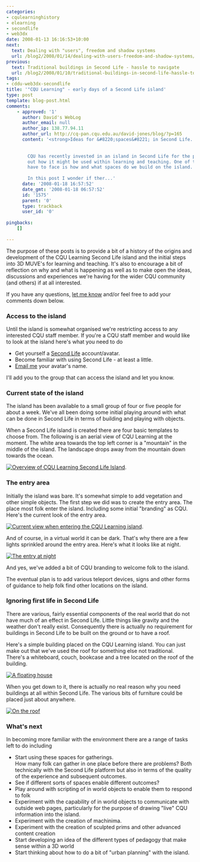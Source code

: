 ```yaml
---
categories:
- cqulearninghistory
- elearning
- secondlife
- web3dx
date: 2008-01-13 16:16:53+10:00
next:
  text: Dealing with "users", freedom and shadow systems
  url: /blog2/2008/01/14/dealing-with-users-freedom-and-shadow-systems/
previous:
  text: Traditional buildings in Second Life - hassle to navigate
  url: /blog2/2008/01/10/traditional-buildings-in-second-life-hassle-to-navigate/
tags:
- cddu-web3dx-secondlife
title: '"CQU Learning" - early days of a Second Life island'
type: post
template: blog-post.html
comments:
    - approved: '1'
      author: David's WebLog
      author_email: null
      author_ip: 138.77.94.11
      author_url: http://cq-pan.cqu.edu.au/david-jones/blog/?p=165
      content: '<strong>Ideas for &#8220;spaces&#8221; in Second Life...</strong>
    
    
        CQU has recently invested in an island in Second Life for the purposes of finding
        out how it might be used within learning and teaching. One of the problems we
        have to face is how and what spaces do we build on the island.
    
        In this post I wonder if ther...'
      date: '2008-01-18 16:57:52'
      date_gmt: '2008-01-18 06:57:52'
      id: '1575'
      parent: '0'
      type: trackback
      user_id: '0'
    
pingbacks:
    []
    
---
```

The purpose of these posts is to provide a bit of a history of the origins and development of the CQU Learning Second Life island and the initial steps into 3D MUVE's for learning and teaching. It's also to encourage a bit of reflection on why and what is happening as well as to make open the ideas, discussions and experiences we're having for the wider CQU community (and others) if at all interested.

If you have any questions, [let me know](http://cq-pan.cqu.edu.au/david-jones/) and/or feel free to add your comments down below.

### Access to the island

Until the island is somewhat organised we're restricting access to any interested CQU staff member. If you're a CQU staff member and would like to look at the island here's what you need to do

- Get yourself a [Second Life](http://secondlife.com) account/avatar.
- Become familiar with using Second Life - at least a little.
- [Email me](mailto:d.jones@cqu.edu.au) your avatar's name.

I'll add you to the group that can access the island and let you know.

### Current state of the island

The island has been available to a small group of four or five people for about a week. We've all been doing some initial playing around with what can be done in Second Life in terms of building and playing with objects.

When a Second Life island is created there are four basic templates to choose from. The following is an aerial view of CQU Learning at the moment. The white area towards the top left corner is a "mountain" in the middle of the island. The landscape drops away from the mountain down towards the ocean.

[![Overview of CQU Learning Second Life Island](http://cq-pan.cqu.edu.au/david-jones/blog/wp-content/uploads/2008/01/island.thumbnail.jpg)](http://cq-pan.cqu.edu.au/david-jones/blog/wp-content/uploads/2008/01/island.jpg "Overview of CQU Learning Second Life Island").

### The entry area

Initially the island was bare. It's somewhat simple to add vegetation and other simple objects. The first step we did was to create the entry area. The place most folk enter the island. Including some initial "branding" as CQU. Here's the current look of the entry area.

[![Current view when entering the CQU Learning island](http://cq-pan.cqu.edu.au/david-jones/blog/wp-content/uploads/2008/01/entry.thumbnail.jpg)](http://cq-pan.cqu.edu.au/david-jones/blog/wp-content/uploads/2008/01/entry.jpg "Current view when entering the CQU Learning island").

And of course, in a virtual world it can be dark. That's why there are a few lights sprinkled around the entry area. Here's what it looks like at night.

[![The entry at night](http://cq-pan.cqu.edu.au/david-jones/blog/wp-content/uploads/2008/01/entry_atnight.thumbnail.jpg)](http://cq-pan.cqu.edu.au/david-jones/blog/wp-content/uploads/2008/01/entry_atnight.jpg "The entry at night")

And yes, we've added a bit of CQU branding to welcome folk to the island.

The eventual plan is to add various teleport devices, signs and other forms of guidance to help folk find other locations on the island.

### Ignoring first life in Second Life

There are various, fairly essential components of the real world that do not have much of an effect in Second Life. Little things like gravity and the weather don't really exist. Consequently there is actually no requirement for buildings in Second Life to be built on the ground or to have a roof.

Here's a simple building placed on the CQU Learning island. You can just make out that we've used the roof for something else not traditional. There's a whiteboard, couch, bookcase and a tree located on the roof of the building.

[![A floating house](http://cq-pan.cqu.edu.au/david-jones/blog/wp-content/uploads/2008/01/floatinghouse.thumbnail.jpg)](http://cq-pan.cqu.edu.au/david-jones/blog/wp-content/uploads/2008/01/floatinghouse.jpg "A floating house")

When you get down to it, there is actually no real reason why you need buildings at all within Second Life. The various bits of furniture could be placed just about anywhere.

[![On the roof](http://cq-pan.cqu.edu.au/david-jones/blog/wp-content/uploads/2008/01/ontheroof.thumbnail.jpg)](http://cq-pan.cqu.edu.au/david-jones/blog/wp-content/uploads/2008/01/ontheroof.jpg "On the roof")

### What's next

In becoming more familiar with the environment there are a range of tasks left to do including

- Start using these spaces for gatherings.  
    How many folk can gather in one place before there are problems? Both technically with the Second Life platform but also in terms of the quality of the experience and subsequent outcomes.
- See if different sorts of spaces enable different outcomes?
- Play around with scripting of in world objects to enable them to respond to folk
- Experiment with the capability of in world objects to communicate with outside web pages, particularly for the purpose of drawing "live" CQU information into the island.
- Experiment with the creation of machinima.
- Experiment with the creation of sculpted prims and other advanced content creation
- Start developing an idea of the different types of pedagogy that make sense within a 3D world
- Start thinking about how to do a bit of "urban planning" with the island.